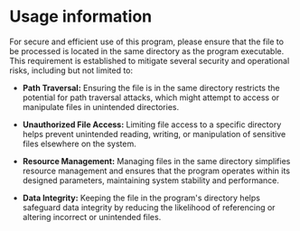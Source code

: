 # Usage information

For secure and efficient use of this program, please ensure that the file to be processed is located in the same directory as the program executable. This requirement is established to mitigate several security and operational risks, including but not limited to:

- **Path Traversal:** Ensuring the file is in the same directory restricts the potential for path traversal attacks, which might attempt to access or manipulate files in unintended directories.

- **Unauthorized File Access:** Limiting file access to a specific directory helps prevent unintended reading, writing, or manipulation of sensitive files elsewhere on the system.

- **Resource Management:** Managing files in the same directory simplifies resource management and ensures that the program operates within its designed parameters, maintaining system stability and performance.

- **Data Integrity:** Keeping the file in the program's directory helps safeguard data integrity by reducing the likelihood of referencing or altering incorrect or unintended files.
